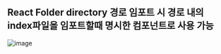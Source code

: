 ## React Folder directory 경로 임포트 시 경로 내의 index파일을 임포트할때 명시한 컴포넌트로 사용 가능


![image](https://user-images.githubusercontent.com/61955818/195580677-5b6db79d-0293-4b3b-bbad-c6e24be8da76.png)
